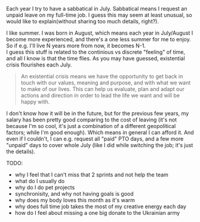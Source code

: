 Each year I try to have a sabbatical in July. Sabbatical means I request an unpaid leave on my full-time job.
I guess this may seem at least unusual, so would like to explain(without sharing too much details, right?).

I like summer. I was born in August, which means each year in July/August I become more experienced, and there's a one less summer for me to enjoy. 
So if e.g. I'll live N years more from now, it becomes N-1. <br>
I guess this stuff is related to the continious vs discrete "feeling" of time, and all I know is that the time flies.
As you may have guessed, existential crisis flourishes each July.

> An existential crisis means we have the opportunity to get back in touch with our values, meaning and purpose, and with what we want to make of our lives. This can help us evaluate, plan and adapt our actions and direction in order to lead the life we want and will be happy with.

I don't know how it will be in the future, but for the previous few years, my salary has been pretty good comparing to the cost of leaving (it's not because I'm so cool, it's just a combination of a different geopolitical factors; while I'm good enough). 
Which means in general I can afford it. And even if I couldn't, I can e.g. request all "paid" PTO days, and a few more "unpaid" days to cover whole July (like I did while switching the job; it's just the details).

TODO:
+ why I feel that I can't miss that 2 sprints and not help the team
+ what do I usually do
+ why do I do pet projects
+ synchronisity, and why not having goals is good
+ why does my body loves this month as it's warm
+ why does full time job takes the most of my creative energy each day
+ how do I feel about missing a one big donate to the Ukrainian army